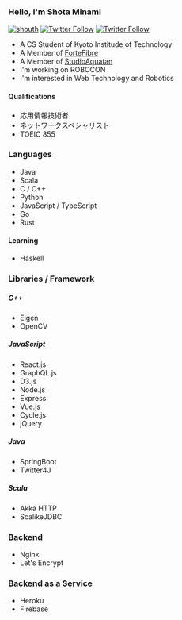 ### Hello, I'm Shota Minami

[![shouth](https://img.shields.io/endpoint?url=https%3A%2F%2Fatcoder-badges.now.sh%2Fapi%2Fatcoder%2Fjson%2Fshouth)](https://atcoder.jp/users/shouth)
[![Twitter Follow](https://img.shields.io/twitter/follow/_shouth?style=social)](https://twitter.com/_shouth)
[![Twitter Follow](https://img.shields.io/twitter/follow/_shouth_kit?style=social)](https://twitter.com/_shouth_kit)

- A CS Student of Kyoto Institude of Technology
- A Member of [ForteFibre](https://www.fortefibre.net)
- A Member of [StudioAquatan](https://www.aquatan.studio)
- I'm working on ROBOCON
- I'm interested in Web Technology and Robotics

#### Qualifications

- 応用情報技術者
- ネットワークスペシャリスト
- TOEIC 855

### Languages

- Java
- Scala
- C / C++
- Python
- JavaScript / TypeScript
- Go
- Rust

#### Learning

- Haskell

### Libraries / Framework

##### C++

- Eigen
- OpenCV

##### JavaScript

- React.js
- GraphQL.js
- D3.js
- Node.js
- Express
- Vue.js
- Cycle.js
- jQuery

##### Java

- SpringBoot
- Twitter4J

##### Scala

- Akka HTTP
- ScalikeJDBC

### Backend

- Nginx
- Let's Encrypt

### Backend as a Service

- Heroku
- Firebase
